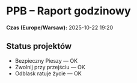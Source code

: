 # PPB – Raport godzinowy
**Czas (Europe/Warsaw):** 2025-10-22 19:20

## Status projektów
- Bezpieczny Pieszy — OK
- Zwolnij przy przejściu — OK
- Odblask ratuje życie — OK

